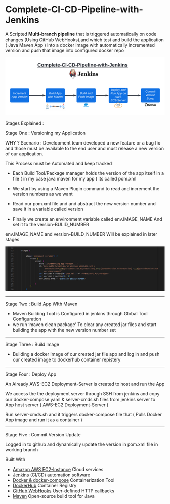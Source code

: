 # Complete-CI-CD-Pipeline-with-Jenkins


A Scripted **Multi-branch pipeline** that is triggered automatically on code changes (Using GitHub WebHooks),and which test and build the application ( Java Maven App ) into a docker image with automatically incremented version and push that image into configured docker repo 

![](Images/CI-CD-Pipeline.png)


Stages Explained : 



Stage One : Versioning my Application

WHY ?
Scenario : Development team developed a new feature or a bug fix and those must be available to the end user and must release a new version of our application.

This Process must be Automated and keep tracked

- Each Build Tool/Package manager holds the version of the app itself in a file ( in my case   java maven for my app ) its called pom.xml



- We start by using a Maven Plugin command to read and increment the version numbers as we want 
- Read our pom.xml file and and abstract the new version number and save it in a variable called version 

- Finally we create  an environment variable  called env.IMAGE_NAME
And set it to the version-BULID_NUMBER

env.IMAGE_NAME  and   version-BUILD_NUMBER 
Will be explained in later stages 

![](Images/stage1.png)


---------------------------------------------------------------------------------------------------------------------------

Stage Two : Build App WIth Maven

 - Maven Building Tool is Configured in jenkins through Global Tool Configuration  
 - we run ‘maven clean package’  To clear any created jar files and start building the app with the new version number set 




-----------------------------------------------------------------------------------------------------------------------------------------------------------


Stage Three : Build Image 


- Building a docker Image of our created jar file app and log in and push our created image to dockerhub container repistery 



-----------------------------------------------------------------------------------------------------------------------------------------------------------


Stage Four : Deploy App


An Already AWS-EC2 Deployment-Server is created to host and run the  App 

We access the the deployment server through SSH from jenkins and copy our docker-compose.yaml & server-cmds.sh  files from jenkins server to App host server (  AWS-EC2 Deployment-Server )

Run server-cmds.sh and it triggers docker-compose file that ( Pulls Docker App image and run it as a container )




---------------------------------------------------------------------------------------------------------------------------




Stage Five :  Commit Version Update 



Logged in to github and dynamically update the version in pom.xml file in working branch











Built With 

- [Amazon AWS EC2-Instance](https://aws.amazon.com/) Cloud services
- [Jenkins](https://www.jenkins.io/) (CI/CD) automation software
- [Docker & docker-compose](https://www.docker.com/) Containerization Tool
- [DockerHub](https://hub.docker.com/) Container Registry
- [GitHub WebHooks](https://docs.github.com/en/developers/webhooks-and-events/webhooks/about-webhooks) User-defined HTTP callbacks
- [Maven](https://maven.apache.org/) Open-source build tool for Java
